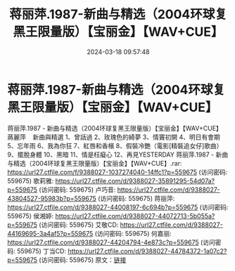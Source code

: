 ﻿---
title: 蒋丽萍.1987-新曲与精选（2004环球复黑王限量版）【宝丽金】【WAV+CUE】
date: 2024-03-18 09:57:48
categories: WAV车载音乐、镜像
tags: 华语中文
---
# 蒋丽萍.1987-新曲与精选（2004环球复黑王限量版）【宝丽金】【WAV+CUE】

蒋丽萍.1987 -
新曲与精选（2004环球复黑王限量版）【宝丽金】【WAV+CUE】
蔣麗萍    新曲與精選
1、曾話過
2、玫瑰色的綺夢
3、情竇初開
4、明日有會期
5、忘年雨
6、我為你狂
7、紅唇和香檳
8、假裝冷艷（電影[精裝追女仔]歌曲）
9、擺脫身體
10、黑暗
11、情是枉癡心
12、再見YESTERDAY
蒋丽萍.1987 - 新曲与精选（2004环球复黑王限量版）【宝丽金】【WAV+CUE】.rar: https://url27.ctfile.com/f/9388027-1037274040-14ffc1?p=559675
(访问密码: 559675)
歌莉雅: https://url27.ctfile.com/d/9388027-35891295-54d07a?p=559675
(访问密码: 559675)
卢巧音: https://url27.ctfile.com/d/9388027-43804527-95983b?p=559675
(访问密码: 559675)
蒋丽萍: https://url27.ctfile.com/d/9388027-44008197-6c694b?p=559675
(访问密码: 559675)
侯湘婷: https://url27.ctfile.com/d/9388027-44072713-5b055a?p=559675
(访问密码: 559675)
艾敬CD: https://url27.ctfile.com/d/9388027-44169695-3a4af5?p=559675
(访问密码: 559675)
何嘉丽: https://url27.ctfile.com/d/9388027-44204794-4e873c?p=559675
(访问密码: 559675)
丁当CD: https://url27.ctfile.com/d/9388027-44784372-1a07c2?p=559675
(访问密码: 559675)
原文：[链接](https://blog.sina.com.cn/s/blog_1647c7e76010314rn.html)